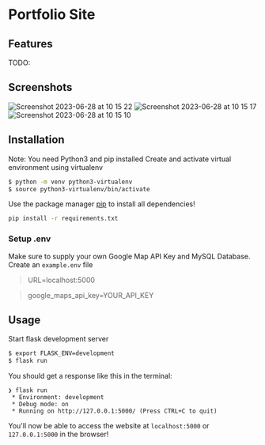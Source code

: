 # Portfolio Site

## Features
TODO:

## Screenshots
![Screenshot 2023-06-28 at 10 15 22](https://github.com/shengyuan-lu/mlh-sre-fellowship-portfolio/assets/70995597/f27cb223-e38a-47d1-9e38-aec622b5f4f5)
![Screenshot 2023-06-28 at 10 15 17](https://github.com/shengyuan-lu/mlh-sre-fellowship-portfolio/assets/70995597/8f9f8cec-adb5-4c1d-88f8-7f26c44c797f)
![Screenshot 2023-06-28 at 10 15 10](https://github.com/shengyuan-lu/mlh-sre-fellowship-portfolio/assets/70995597/3c15aefd-0db5-4337-8b30-6e816a965a09)

## Installation
Note: You need Python3 and pip installed
Create and activate virtual environment using virtualenv
```bash
$ python -m venv python3-virtualenv
$ source python3-virtualenv/bin/activate
```

Use the package manager [pip](https://pip.pypa.io/en/stable/) to install all dependencies!

```bash
pip install -r requirements.txt
```

### Setup .env
Make sure to supply your own Google Map API Key and MySQL Database.
Create an `example.env` file

> URL=localhost:5000

> google_maps_api_key=YOUR_API_KEY

## Usage

Start flask development server
```bash
$ export FLASK_ENV=development
$ flask run
```

You should get a response like this in the terminal:
```
❯ flask run
 * Environment: development
 * Debug mode: on
 * Running on http://127.0.0.1:5000/ (Press CTRL+C to quit)
```

You'll now be able to access the website at `localhost:5000` or `127.0.0.1:5000` in the browser! 
